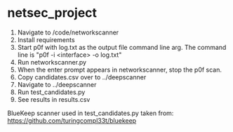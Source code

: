 # netsec_project

1. Navigate to /code/networkscanner
2. Install requirements
3. Start p0f with log.txt as the output file command line arg. The command line is "p0f -i \<interface\> -o log.txt"
4. Run networkscanner.py
5. When the enter prompt appears in networkscanner, stop the p0f scan.
6. Copy candidates.csv over to ../deepscanner
7. Navigate to ../deepscanner
8. Run test_candidates.py
9. See results in results.csv

BlueKeep scanner used in test_candidates.py taken from: https://github.com/turingcompl33t/bluekeep

